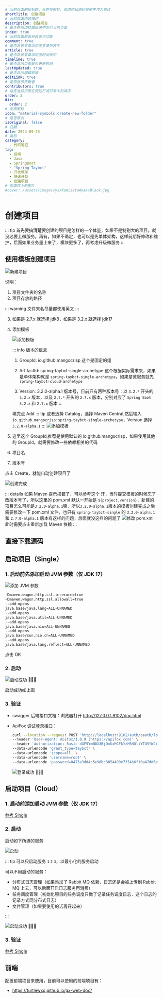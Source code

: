 ```yaml
---
# 当前页面的短标题，会在导航栏、侧边栏和路径导航中作为首选
shortTitle: 创建项目
# 当前页面内容描述
description: 创建项目
# 是否在侧边栏或目录中索引当前页面
index: true
# 当前页面是否开启评论功能
comment: true
# 是否将该文章添加至文章列表中
article: true
# 是否将该文章添加至时间线中
timeline: true
# 是否显示页面最后更新时间
lastUpdated: true
# 是否显示编辑链接
editLink: true
# 是否显示贡献者
contributors: true
# 指定当前页面在侧边栏或目录中的排序
order: 2
dir:
  order: 2
# 页面图标
icon: "material-symbols:create-new-folder"
# 是否原创
isOriginal: false
# 日期
date: 2024-09-25
# 类别
category:
  - 代码笔记
tag:
  - 后端
  - Java
  - SpringBoot
  - "Spring Taybct"
  - 开发框架
  - 快速开始
  - 创建项目
# 页面顶上的图片
#cover: /assets/images/ys/KamisatoAyakaBlack.jpg
---
```


# 创建项目

::: tip
首先要搞清楚要创建的项目是怎样的一个体量，如果不是特别大的项目，就没必要上微服务，再有，如果不确定，也可以是先单体架构，这样前期好修改和维护，后面如果业务量上来了，模块更多了，再考虑升级微服务
:::

## 使用模板创建项目

![新建项目](/assets/images/blog/newProject1.png)

说明：

1. 项目文件夹的名称
2. 项目存放的路径

::: warning
文件夹名尽量都使用英文
:::

3. 如果是 2.7.x 就选择 jdk8，如果是 3.2.x 就选择 jdk17
4. 添加模板
   
   ![添加模板](/assets/images/blog/addarchetype.png)

   ::: info 版本的信息
   1. GroupId: io.github.mangocrisp
   这个是固定的组

   2. ArtifactId: spring-taybct-single-archetype
   这个根据实际需求来，如果是单体架构就是 `spring-taybct-single-archetype`，如果是微服务就先 `spring-taybct-cloud-archetype`

   3. Version: 3.2.0-alpha.1 
   版本号，目前只有两种版本号：以 `3.2.*` 开头的 `3.2.x` 版本，以及 `2.7.*` 开头的 `2.7.x` 版本，分别对应了 `Spring Boot` `3.2.x` 和 `2.7.x` 版本
   :::

   填完点 Add
   ::: tip
   或者选择 Catalog，选择 Maven Central,然后输入`io.github.mangocrisp:spring-taybct-single-archetype`，Version 选择`3.2.0-alpha.1`
   :::
   ![添加模板](/assets/images/blog/addarchetype2.png)

5. 这里这个 GroupId,推荐是使用默认的 io.github.mangocrisp，如果使用其他的 GroupId，就需要修改一些依赖相关的代码
6. 项目名
7. 版本号

点击 Create，就能自动创建项目了

![创建完成](/assets/images/blog/newpfoject1complete.png)

::: details 如果 Maven 提示报错了，可以参考这个
汗，当时提交模板的时候忘了改版本号了，所以这里的 pom.xml 默认一开始是 `${project.version}`，新建的项目怎么可能是`3.2.0-alpha.1`嘛，所以`3.2.0-alpha.1`版本的模板创建完成之后需要修改一下 pom.xml 文件，也只有 `spring-taybct-single` 的 `3.2.0-alpha.1` 和 `2.7.0-alpha.1` 版本有这样的问题，后面就没这样的问题了
![修改 pom.xml](/assets/images/blog/fixpom.xml.png)
此时需要点击重新加载 Maven 依赖
:::

## 直接下载源码

<VPBanner
  title="Spring TayBct Single"
  content="Spring 业务组件基础集成的基础业务（单体架构），对一些常用的系统管理，用户体系等基础功能做了基础的常用的简易的集成，并且提供一些业务开发过程中常用的功能模块集成"
  :actions='[
    {
      text: "GitHub",
      link: "https://github.com/mangocrisp/spring-taybct-single",
    },
    {
      text: "GitLab",
      link: "https://gitlab.com/mangocrisp/spring-taybct-single",
      type: "default"
    },
  ]'
/>

<VPBanner
  title="Spring TayBct Cloud"
  content="Spring 业务组件基础集成的基础业务（微服务架构），对一些常用的系统管理，用户体系等基础功能做了基础的常用的简易的集成，并且提供一些业务开发过程中常用的功能模块集成"
  :actions='[
    {
      text: "GitHub",
      link: "https://github.com/mangocrisp/spring-taybct-cloud",
    },
    {
      text: "GitLab",
      link: "https://gitlab.com/mangocrisp/spring-taybct-cloud",
      type: "default"
    },
  ]'
/>

## 启动项目（Single）

### 1. 启动前先添加启动 JVM 参数（仅 JDK 17）
   
   ![添加 JVM 参数](/assets/images/blog/vmparams.png)

   ``` bash
   -Dmaven.wagon.http.ssl.insecure=true
   -Dmaven.wagon.http.ssl.allowall=true
   --add-opens
   java.base/java.lang=ALL-UNNAMED
   --add-opens
   java.base/java.util=ALL-UNNAMED
   --add-opens
   java.base/java.nio=ALL-UNNAMED
   --add-opens
   java.base/sun.nio.ch=ALL-UNNAMED
   --add-opens
   java.base/java.lang.reflect=ALL-UNNAMED
   ```

   点击 OK

### 2. 启动

![启动成功 🎉🎉🎉](/assets/images/blog/startsuccess.png)

启动成功如上图

### 3. 验证

- swagger 后端接口文档：浏览器打开 http://127.0.0.1:9102/doc.html
- ApiFox 调试登录接口：
  
  ```bash
  curl --location --request POST 'http://localhost:9102/auth/oauth/login' \
  --header 'User-Agent: Apifox/1.0.0 (https://apifox.com)' \
  --header 'Authorization: Basic dGF5YmN0X3BjOmUxMGFkYzM5NDliYTU5YWJiZTU2ZTA1N2YyMGY4ODNl' \
  --data-urlencode 'grant_type=taybct' \
  --data-urlencode 'scope=all' \
  --data-urlencode 'username=root' \
  --data-urlencode 'password=0475e3dd4c5e90bc3854490e7354b6f10a47dd6e1220a0147e0ad42f4428f5a87828597146cbc3c2b8fd3458cda53e9daf21d3aa5c6da8ed31fd256cdf378e17ade31a708f31158c062214126f7fb863d31147038da24f2d59704fbb7783fc2c1b764efad79319'
  ```

  ![登录成功 🎉🎉🎉](/assets/images/blog/loginsuccess.png)

  
## 启动项目（Cloud）

### 1. 启动前添加启动 JVM 参数（仅 JDK 17）

[参考 Single](#_1-启动前先添加启动-jvm-参数-仅-jdk-17)

### 2. 启动

启动如下所选的服务

![启动](/assets/images/blog/startservices.png)

::: tip
可以只启动服务 `1` `2` `3`，以最小化的服务启动

可以不用启动的服务：

- 分布式日志管理（如果添加了 Rabbit MQ 依赖，日志还是会被上传到 Rabbit MQ 上去，可以后面开启日志服务再消费）
- 任务调度管理（初始化项目的任务调度只做了记录任务调度日志，这个日志的记录方式同分布式日志）
- 文件管理（如果要使用的话再开起来）
   
:::

![启动成功 🎉🎉🎉](/assets/images/blog/startsuccess2.png)


### 3. 验证

[参考 Single](#_3-验证)

## 前端

配置前端项目来使用，目前可以使用的前端项目有：

- https://turtlewxg.github.io/gx-web-doc/
